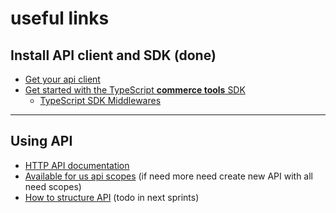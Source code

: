 # useful links

## Install API client and SDK (done)

- [Get your api client](https://docs.commercetools.com/getting-started/create-api-client)
- [Get started with the TypeScript **commerce tools** SDK](https://docs.commercetools.com/sdk/js-sdk-getting-started)
  - [TypeScript SDK Middlewares](https://docs.commercetools.com/sdk/js-sdk-middleware)

---

## Using API

- [HTTP API documentation](https://docs.commercetools.com/api)
- [Available for us api scopes](https://mc.us-central1.gcp.commercetools.com/board-game-shop/settings/developer/api-clients/uebui5fA_dNYcgNOoJVUgO6p) (if need more need create new API with all need scopes)
- [How to structure API](https://docs.commercetools.com/sdk/js-sdk-getting-started#how-to-structure-your-api-call) (todo in next sprints)
